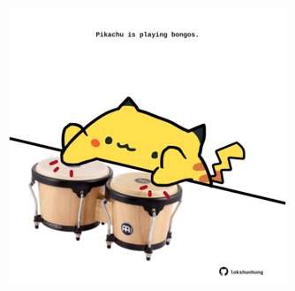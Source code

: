 <!-- built at 31/03/2023, 21:00:44 UTC -->
<p align="center">
  <img width="500" height="500" src="./ReadmeImage.svg">
</p>
